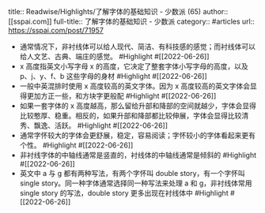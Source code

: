 title:: Readwise/Highlights/了解字体的基础知识 - 少数派 (65)
author:: [[sspai.com]]
full-title:: 了解字体的基础知识 - 少数派
category:: #articles
url:: https://sspai.com/post/71957

- 通常情况下，非衬线体可以给人现代、简洁、有科技感的感觉；而衬线体可以给人文艺、古典、端庄的感觉。 #Highlight #[[2022-06-26]]
- x 高度指英文小写字母 x 的高度，它决定了整套字体小写字母的高度，以及 p、j、y、f、b 这些字母的身材 #Highlight #[[2022-06-26]]
- 一般中英混排时使用 x 高度较高的英文字体。因为 x 高度较高的英文字体会显得更加方正一些，和方块字更般配 #Highlight #[[2022-06-26]]
- 如果一套字体的 x 高度越高，那么留给升部和降部的空间就越少，字体会显得比较憨厚、稳重。相反的，如果升部和降部都比较伸展，字体会显得比较清秀、飘逸、活跃。 #Highlight #[[2022-06-26]]
- 通常字怀较大的字体会更舒展，稳定，容易阅读；字怀较小的字体看起来更有个性。 #Highlight #[[2022-06-26]]
- 非衬线字体的中轴线通常是竖直的，衬线体的中轴线通常是倾斜的 #Highlight #[[2022-06-26]]
- 英文中 a 与 g 都有两种写法，有两个字怀叫 double story，有一个字怀叫 single story。同一种字体通常选择同一种写法来处理 a 和 g，非衬线体常用 single story 的写法，double story 更多出现在衬线体中 #Highlight #[[2022-06-26]]